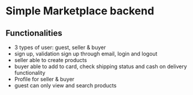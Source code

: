 # Simple Marketplace backend

## Functionalities

- 3 types of user: guest, seller & buyer
- sign up, validation sign up through email, login and logout
- seller able to create products
- buyer able to add to card, check shipping status and cash on delivery functionality
- Profile for seller & buyer
- guest can only view and search products
